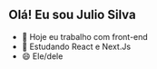 ## Olá! Eu sou Julio Silva

- 🔭 Hoje eu trabalho com front-end
- 🌱 Estudando React e Next.Js
- 😄 Ele/dele

